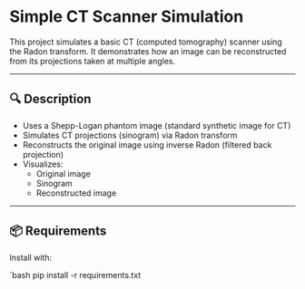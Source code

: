 # Simple CT Scanner Simulation

This project simulates a basic CT (computed tomography) scanner using the Radon transform. It demonstrates how an image can be reconstructed from its projections taken at multiple angles.

---

## 🔍 Description

- Uses a Shepp-Logan phantom image (standard synthetic image for CT)
- Simulates CT projections (sinogram) via Radon transform
- Reconstructs the original image using inverse Radon (filtered back projection)
- Visualizes:
  - Original image
  - Sinogram
  - Reconstructed image

---

## 📦 Requirements

Install with:

`bash
pip install -r requirements.txt
